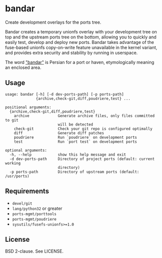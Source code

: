 # bandar

Create development overlays for the ports tree.

Bandar creates a temporary unionfs overlay with your development tree on top
and the upstream ports tree on the bottom, allowing you to quickly and easily
test, develop and deploy new ports. Bandar takes advantage of the fuse-based
unionfs copy-on-write feature unavailable in the kernel variant, and provides
extra security and stability by running in userspace.

The word ["bandar"](https://en.wikipedia.org/wiki/Bandar_(port)) is Persian for
a port or haven, etymologically meaning an enclosed area.

## Usage

```
usage: bandar [-h] [-d dev-ports-path] [-p ports-path]
              {archive,check-git,diff,poudriere,test} ...

positional arguments:
  {archive,check-git,diff,poudriere,test}
    archive             Generate archive files, only files committed to git
                        will be detected
    check-git           Check your git repo is configured optimally
    diff                Generate diff patches
    poudriere           Run `poudriere` on development ports
    test                Run `port test` on development ports

optional arguments:
  -h, --help            show this help message and exit
  -d dev-ports-path     Directory of project ports (default: current working
                        directory)
  -p ports-path         Directory of upstream ports (default: /usr/ports)
```

## Requirements

* `devel/git`
* `lang/python32` or greater
* `ports-mgmt/porttools`
* `ports-mgmt/poudriere`
* `sysutils/fusefs-unionfs>=1.0`

## License

BSD 2-clause. See LICENSE.
